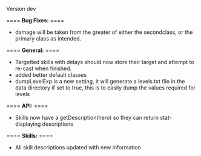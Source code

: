 Version dev

==== **Bug Fixes:** ====

* damage will be taken from the greater of either the secondclass, or the primary class as intended.

==== **General:** ====

* Targetted skills with delays should now store their target and attempt to re-cast when finished.
* added better default classes
* dumpLevelExp is a new setting, it will generate a levels.txt file in the data directory if set to true, this is to easily dump the values required for levels

==== **API:** ====

* Skills now have a getDescription(hero) so they can return stat-displaying descriptions

==== **Skills:** ====

* All skill descriptions updated with new information